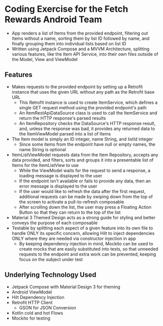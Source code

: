 #  Coding Exercise for the Fetch Rewards Android Team

- App renders a list of Items from the provided endpoint, filtering out Items without a name, sorting them by list ID followed by name,
and finally grouping them into individual lists based on list ID
- Written using Jetpack Compose and a MVVM Architecture, splitting various features, like the Item API Service, 
into their own files outside of the Model, View and ViewModel

## Features
- Makes requests to the provided endpoint by setting up a Retrofit instance that uses the given URL without any path as the Retrofit base URL 
  - This Retrofit instance is used to create ItemService, which defines a single GET request method using the provided endpoint's path
  - An ItemRestApiDataSource class is used to call the ItemService and return the HTTP response's parsed results
  - An ItemRepository checks the DataSource's HTTP response result, and, unless the response was bad, it provides
  any returned data to the ItemViewModel parsed into a list of Items
- The Item model is simply an ID integer, name String, and listId integer
  - Since some items from the endpoint have null or empty names, the name String is optional
- ItemListViewModel requests data from the Item Repository, accepts any data provided, and filters, sorts and groups it 
into a presentable list of Items for the ItemListView to use
  - While the ViewModel waits for the request to send a response, a loading message is displayed to the user 
  - If the endpoint isn't available or fails to provide any data, then an error message is displayed to the user
  - If the user would like to refresh the data after the first request, additional requests can be made by swiping
  down from the top of the screen to activate a pull-to-refresh composable
  - After scrolling down the list, the user may press a Floating Action Button so that they can return to the top of the list
- Material 3 Themed Design acts as a strong guide for styling and better conveys the purpose of each composable
- Testable by splitting each aspect of a given feature into its own file to handle ONLY its specific concern, allowing Hilt 
to inject dependencies ONLY where they are needed via constructor injection in app
  - By keeping dependency injection in mind, Mockito can be used to create mocks that are easily substituted into tests,
  so that unneeded requests to the endpoint and extra work can be prevented, keeping focus on the subject under test

## Underlying Technology Used
- Jetpack Compose with Material Design 3 for theming
- Android ViewModel
- Hilt Dependency Injection
- Retrofit HTTP Client
  - GSON for JSON Conversion
- Kotlin cold and hot Flows
- Mockito for testing